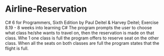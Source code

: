 # Airline-Reservation
C# 6 for Programmers, Sixth Edition by Paul Deitel &amp; Harvey Deitel; Exercise 8.19 - 8 weeks into learning C# 
The program prompts the user to choose what class he/she wants to travel on, then the reservation is made on that class. Whe 1 one class is full the program offers to reserve seat on the other class. When all the seats on both classes are full the program states that the flight is full. 

